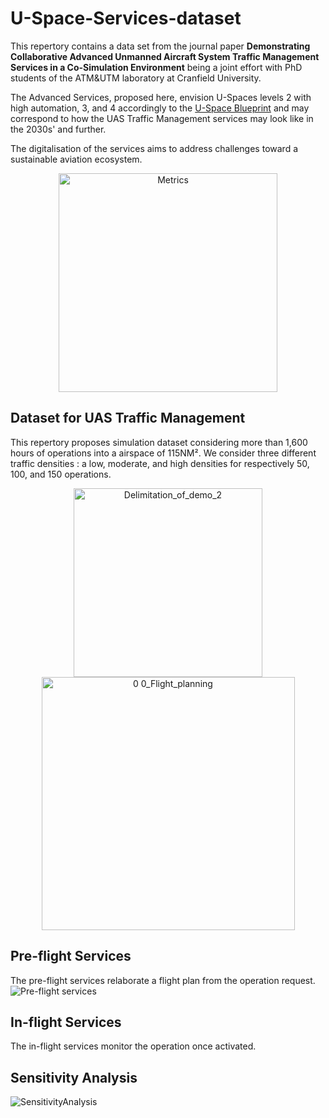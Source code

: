 # U-Space-Services-dataset
This repertory contains a data set from the journal paper **Demonstrating Collaborative Advanced Unmanned Aircraft System Traffic Management Services in a Co-Simulation Environment** being a joint effort with PhD students of the ATM&amp;UTM laboratory at Cranfield University.

The Advanced Services, proposed here, envision U-Spaces levels 2 with high automation, 3, and 4 accordingly to the [U-Space Blueprint](https://www.sesarju.eu/sites/default/files/documents/reports/U-space%20Blueprint%20brochure%20final.PDF) and may correspond to how the UAS Traffic Management services may look like in the 2030s' and further.

The digitalisation of the services aims to address challenges toward a sustainable aviation ecosystem.
<p align="center"><img width="350" alt="Metrics" src="https://github.com/RodolpheFmd/U-Space-Services-dataset/assets/92471439/5bf63e9e-848d-4ad0-86de-ce5836dfd933"></p>

## Dataset for UAS Traffic Management

This repertory proposes simulation dataset considering more than 1,600 hours of operations into a airspace of 115NM². We consider three different traffic densities : a low, moderate, and high densities for respectively 50, 100, and 150 operations.

<p align="center"><img width="302" alt="Delimitation_of_demo_2" src="https://github.com/RodolpheFmd/U-Space-Services-dataset/assets/92471439/36cc5ca6-1257-4e0d-b78d-ce83fa284a15">
  <img width="405" alt="0 0_Flight_planning" src="https://github.com/RodolpheFmd/U-Space-Services-dataset/assets/92471439/4f0f2549-de00-4661-aec8-3140632dcfc6"></p>

## Pre-flight Services
The pre-flight services relaborate a flight plan from the operation request.
![Pre-flight services](https://github.com/RodolpheFmd/U-Space-Services-dataset/assets/92471439/8119ac42-6bfa-4639-8d8e-0b494a008c69)

## In-flight Services
The in-flight services monitor the operation once activated.

## Sensitivity Analysis
![SensitivityAnalysis](https://github.com/RodolpheFmd/U-Space-Services-dataset/assets/92471439/95822b26-1167-43c5-82b8-200de8ef482d)






